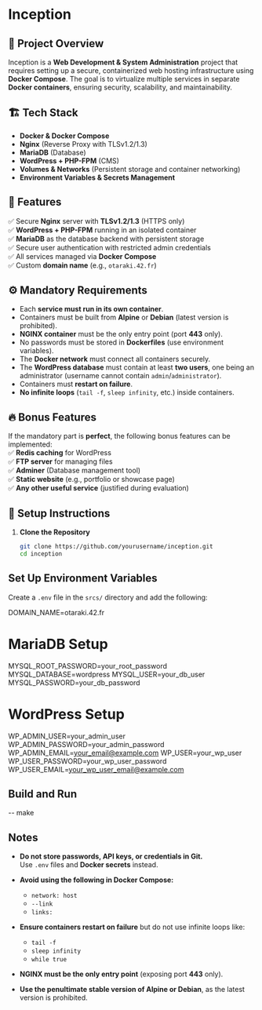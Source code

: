 # Inception

## 📌 Project Overview
Inception is a **Web Development & System Administration** project that requires setting up a secure, containerized web hosting infrastructure using **Docker Compose**. The goal is to virtualize multiple services in separate **Docker containers**, ensuring security, scalability, and maintainability.  

## 🏗️ Tech Stack
- **Docker & Docker Compose**  
- **Nginx** (Reverse Proxy with TLSv1.2/1.3)  
- **MariaDB** (Database)  
- **WordPress + PHP-FPM** (CMS)  
- **Volumes & Networks** (Persistent storage and container networking)  
- **Environment Variables & Secrets Management**  

## 🚀 Features
✅ Secure **Nginx** server with **TLSv1.2/1.3** (HTTPS only)  
✅ **WordPress + PHP-FPM** running in an isolated container  
✅ **MariaDB** as the database backend with persistent storage  
✅ Secure user authentication with restricted admin credentials  
✅ All services managed via **Docker Compose**  
✅ Custom **domain name** (e.g., `otaraki.42.fr`)

## ⚙️ Mandatory Requirements
- Each **service must run in its own container**.  
- Containers must be built from **Alpine** or **Debian** (latest version is prohibited).  
- **NGINX container** must be the only entry point (port **443** only).  
- No passwords must be stored in **Dockerfiles** (use environment variables).  
- The **Docker network** must connect all containers securely.  
- The **WordPress database** must contain at least **two users**, one being an administrator (username cannot contain `admin`/`administrator`).  
- Containers must **restart on failure**.  
- **No infinite loops** (`tail -f`, `sleep infinity`, etc.) inside containers.  

## 🔥 Bonus Features
If the mandatory part is **perfect**, the following bonus features can be implemented:  
✅ **Redis caching** for WordPress  
✅ **FTP server** for managing files  
✅ **Adminer** (Database management tool)  
✅ **Static website** (e.g., portfolio or showcase page)  
✅ **Any other useful service** (justified during evaluation)  

## 🔧 Setup Instructions
1. **Clone the Repository**  
   ```bash
   git clone https://github.com/yourusername/inception.git
   cd inception

## Set Up Environment Variables
Create a `.env` file in the `srcs/` directory and add the following:

DOMAIN_NAME=otaraki.42.fr

# MariaDB Setup
MYSQL_ROOT_PASSWORD=your_root_password
MYSQL_DATABASE=wordpress
MYSQL_USER=your_db_user
MYSQL_PASSWORD=your_db_password

# WordPress Setup
WP_ADMIN_USER=your_admin_user
WP_ADMIN_PASSWORD=your_admin_password
WP_ADMIN_EMAIL=your_email@example.com
WP_USER=your_wp_user
WP_USER_PASSWORD=your_wp_user_password
WP_USER_EMAIL=your_wp_user_email@example.com

## Build and Run
  -- make

## Notes
- **Do not store passwords, API keys, or credentials in Git.**  
  Use `.env` files and **Docker secrets** instead.
  
- **Avoid using the following in Docker Compose:**  
  - `network: host`
  - `--link`
  - `links:`
  
- **Ensure containers restart on failure** but do not use infinite loops like:  
  - `tail -f`
  - `sleep infinity`
  - `while true`

- **NGINX must be the only entry point** (exposing port **443** only).

- **Use the penultimate stable version of Alpine or Debian**, as the latest version is prohibited.


